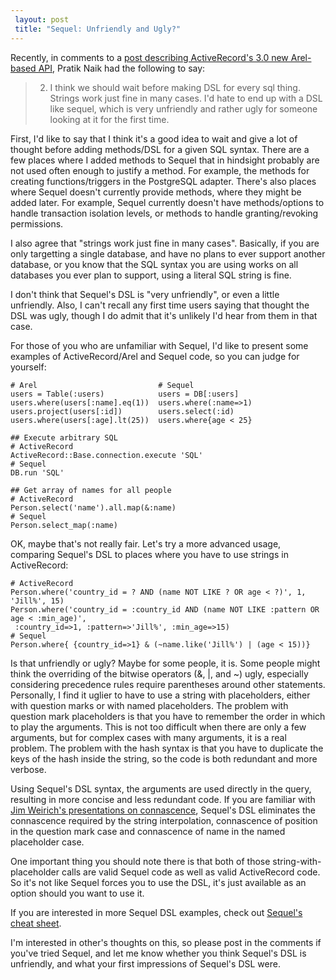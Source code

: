 ```yaml
---
 layout: post
 title: "Sequel: Unfriendly and Ugly?"
---
```


Recently, in comments to a <a href="http://m.onkey.org/2010/1/22/active-record-query-interface">post describing ActiveRecord's 3.0 new Arel-based API</a>, Pratik Naik had the following to say:

> 2) I think we should wait before making DSL for every sql thing.
> Strings work just fine in many cases. I'd hate to end up with a
> DSL like sequel, which is very unfriendly and rather ugly for
> someone looking at it for the first time.

First, I'd like to say that I think it's a good idea to wait and give a lot of thought before adding methods/DSL for a given SQL syntax.  There are a few places where I added methods to Sequel that in hindsight probably are not used often enough to justify a method. For example, the methods for creating functions/triggers in the PostgreSQL adapter.  There's also places where Sequel doesn't currently provide methods, where they might be added later. For example, Sequel currently doesn't have methods/options to handle transaction isolation levels, or methods to handle granting/revoking permissions.

I also agree that "strings work just fine in many cases".  Basically, if you are only targetting a single database, and have no plans to ever support another database, or you know that the SQL syntax you are using works on all databases you ever plan to support, using a literal SQL string is fine.

I don't think that Sequel's DSL is "very unfriendly", or even a little unfriendly.  Also, I can't recall any first time users saying that thought the DSL was ugly, though I do admit that it's unlikely I'd hear from them in that case.

For those of you who are unfamiliar with Sequel, I'd like to present some examples of ActiveRecord/Arel and Sequel code, so you can judge for yourself:

    # Arel                           # Sequel
    users = Table(:users)            users = DB[:users]                                                              
    users.where(users[:name].eq(1))  users.where(:name=>1)
    users.project(users[:id])        users.select(:id)
    users.where(users[:age].lt(25))  users.where{age < 25}
    
    ## Execute arbitrary SQL
    # ActiveRecord
    ActiveRecord::Base.connection.execute 'SQL'
    # Sequel
    DB.run 'SQL'

    ## Get array of names for all people
    # ActiveRecord
    Person.select('name').all.map(&:name)
    # Sequel
    Person.select_map(:name)

OK, maybe that's not really fair.  Let's try a more advanced usage, comparing Sequel's DSL to places where you have to use strings in ActiveRecord:

    # ActiveRecord
    Person.where('country_id = ? AND (name NOT LIKE ? OR age < ?)', 1, 'Jill%', 15)
    Person.where('country_id = :country_id AND (name NOT LIKE :pattern OR age < :min_age)',
     :country_id=>1, :pattern=>'Jill%', :min_age=>15)
    # Sequel
    Person.where{ {country_id=>1} & (~name.like('Jill%') | (age < 15))}

Is that unfriendly or ugly? Maybe for some people, it is.  Some people might think the overriding of the bitwise operators (&, |, and ~) ugly, especially considering precedence rules require parentheses around other statements.  Personally, I find it uglier to have to use a string with placeholders, either with question marks or with named placeholders.  The problem with question mark placeholders is that you have to remember the order in which to play the arguments.  This is not too difficult when there are only a few arguments, but for complex cases with many arguments, it is a real problem.  The problem with the hash syntax is that you have to duplicate the keys of the hash inside the string, so the code is both redundant and more verbose.

Using Sequel's DSL syntax, the arguments are used directly in the query, resulting in more concise and less redundant code.  If you are familiar with <a href="http://mwrc2009.confreaks.com/14-mar-2009-18-10-the-building-blocks-of-modularity-jim-weirich.html">Jim Weirich's presentations on connascence</a>, Sequel's DSL eliminates the connascence required by the string interpolation, connascence of position in the question mark case and connascence of name in the named placeholder case.

One important thing you should note there is that both of those string-with-placeholder calls are valid Sequel code as well as valid ActiveRecord code.  So it's not like Sequel forces you to use the DSL, it's just available as an option should you want to use it.

If you are interested in more Sequel DSL examples, check out <a href="http://sequel.jeremyevans.net/rdoc/files/doc/cheat_sheet_rdoc.html">Sequel's cheat sheet</a>.

I'm interested in other's thoughts on this, so please post in the comments if you've tried Sequel, and let me know whether you think Sequel's DSL is unfriendly, and what your first impressions of Sequel's DSL were.
